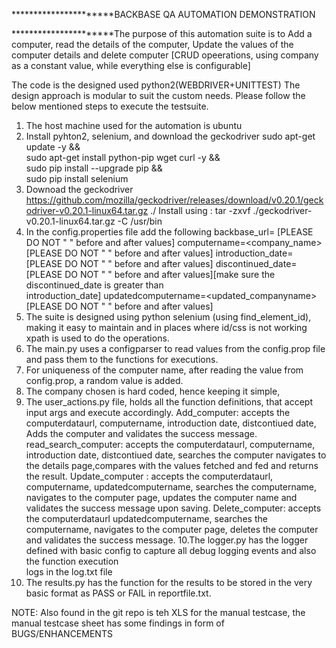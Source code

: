 **********************BACKBASE QA AUTOMATION DEMONSTRATION

**********************The purpose of this automation suite is to Add a computer, read the details of the computer, Update the values of the computer details and delete computer [CRUD opeerations, using company as a constant value, while everything else is configurable]

The code is the designed used python2(WEBDRIVER+UNITTEST)
The design approach is modular to suit the custom needs.
Please follow the below mentioned steps to execute the testsuite.
1. The host machine used for the automation is ubuntu
2. Install pyhton2, selenium, and download the geckodriver
    sudo apt-get update -y && \
    sudo apt-get install python-pip wget curl -y && \
    sudo pip install --upgrade pip && \
    sudo pip install selenium
3. Downoad the geckodriver https://github.com/mozilla/geckodriver/releases/download/v0.20.1/geckodriver-v0.20.1-linux64.tar.gz ./
    Install using : tar -zxvf ./geckodriver-v0.20.1-linux64.tar.gz -C /usr/bin 
4. In the config.properties file add the following
    backbase_url=<hthe test URL given> [PLEASE DO NOT " " before and after values]
    computername=<company_name> [PLEASE DO NOT " " before and after values]
    introduction_date=<yyyy-mm-dd> [PLEASE DO NOT " " before and after values]
    discontinued_date=<yyyy-mm-dd> [PLEASE DO NOT " " before and after values][make sure the discontinued_date is greater than      
    introduction_date]
    updatedcomputername=<updated_companyname> [PLEASE DO NOT " " before and after values]
5. The suite is designed using python selenium (using find_element_id), making it easy to maintain and in places where id/css is 
   not working xpath is used to do the operations.
6. The main.py uses a configparser to read values from the config.prop file and pass them to the functions for executions.
7. For uniqueness of the computer name, after reading the value from config.prop, a random value is added.
8. The company chosen is hard coded, hence keeping it simple, 
9. The user_actions.py file, holds all the function definitions, that accept input args and execute accordingly.
    Add_computer: accepts the computerdataurl, computername, introduction date, distcontiued date, Adds the computer and validates 
    the success message.
    read_search_computer: accepts the computerdataurl, computername, introduction date, distcontiued date, searches the computer 
    navigates to the details page,compares with the values fetched and fed and returns the result.
    Update_computer : accepts the computerdataurl, computername, updatedcomputername, searches the computername, navigates to the 
    computer page, updates the computer name and validates the success message upon saving.
    Delete_computer: accepts the computerdataurl updatedcomputername, searches the computername, navigates to the 
    computer page, deletes the computer and validates the success message.
 10.The logger.py has the logger defined with basic config to capture all debug logging events and also the function execution    
     logs in the log.txt file 
 11. The results.py has the function for the results to be stored in the very basic format as PASS or FAIL in reportfile.txt.
 
 NOTE: Also found in the git repo is teh XLS for the manual testcase, the manual testcase sheet has some findings in form of BUGS/ENHANCEMENTS
 
